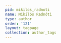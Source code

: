 ```yaml
---
pid: mikilos_radnoti
name: Mikilós Radnóti
type: author
order: '121'
layout: tagpage
collection: author_tags
---
```

